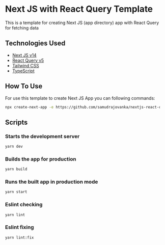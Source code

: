 # Next JS with React Query Template

This is a template for creating Next JS (app directory) app with React Query for fetching data

## Technologies Used

- [Next JS v14](https://nextjs.org/)
- [React Query v5](https://tanstack.com/query/v5)
- [Tailwind CSS](https://tailwindcss.com/)
- [TypeScript](https://www.typescriptlang.org/)

## How To Use

For use this template to create Next JS App you can following commands:

```bash
npx create-next-app -e https://github.com/samudrajovanka/nextjs-react-query-template
```

## Scripts

### Starts the development server

```bash
yarn dev
```

### Builds the app for production

```bash
yarn build
```

### Runs the built app in production mode

```bash
yarn start
```

### Eslint checking

```bash
yarn lint
```

### Eslint fixing

```bash
yarn lint:fix
```
